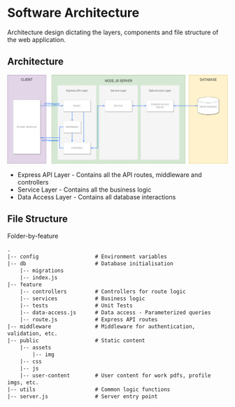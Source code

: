 # Software Architecture
Architecture design dictating the layers, components and file structure of the web application.


## Architecture
![Architecture Diagram](img/architecture.png)
- Express API Layer - Contains all the API routes, middleware and controllers
- Service Layer - Contains all the business logic
- Data Access Layer - Contains all database interactions


## File Structure
Folder-by-feature
```
.
|-- config                  # Environment variables
|-- db                      # Database initialisation
    |-- migrations
    |-- index.js
|-- feature
    |-- controllers         # Controllers for route logic
    |-- services            # Business logic
    |-- tests               # Unit Tests
    |-- data-access.js      # Data access - Parameterized queries
    |-- route.js            # Express API routes
|-- middleware              # Middleware for authentication, validation, etc.
|-- public                  # Static content
    |-- assets
        |-- img
    |-- css
    |-- js
    |-- user-content        # User content for work pdfs, profile imgs, etc.
|-- utils                   # Common logic functions
|-- server.js               # Server entry point
```